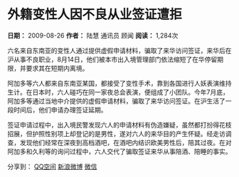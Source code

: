 # 外籍变性人因不良从业签证遭拒

**日期：** 2009-08-26
**作者：** 陆慧 通讯员 顾闻
**阅读：** 1,284次

六名来自东南亚的变性人通过提供虚假申请材料，骗取了来华访问签证，来华后在沪从事不良职业，8月14日，他们被本市出入境管理部门依法缩短了在华停留期限，并要求其在短期内离境。

阿加多等六人都来自东南亚某国，都接受了变性手术，靠到各国进行人妖表演维持生计。在日本时，六人碰巧在同一家夜总会表演，便组成了小团队。今年7月底，阿加多等通过当地中介提供的虚假申请材料，骗取了来华访问签证。在沪生活了一段时间后，他们申请办理签证延期。

签证申请过程中，出入境民警发现六人的申请材料有伪造嫌疑，虽然都打扮得花枝招展，但护照性别项上却登记的是男性，遂对六人的来华目的产生怀疑。经走访调查，发现他们经常在深夜到高档酒吧，在酒吧内结识欧美男性后，陪其过夜。在对阿加多和久利等的询问过程中，六人交代了骗取签证来华从事陪酒、陪睡的事实。

分享到： [QQ空间](# "分享到QQ空间") [新浪微博](# "分享到新浪微博") [微信](# "分享到微信")
